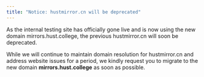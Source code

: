 ```yaml
---
title: "Notice: hustmirror.cn will be deprecated"
---
```


As the internal testing site has officially gone live and is now using the new domain mirrors.hust.college, the previous hustmirror.cn will soon be deprecated.

While we will continue to maintain domain resolution for hustmirror.cn and address website issues for a period, we kindly request you to migrate to the new domain **mirrors.hust.college** as soon as possible.
